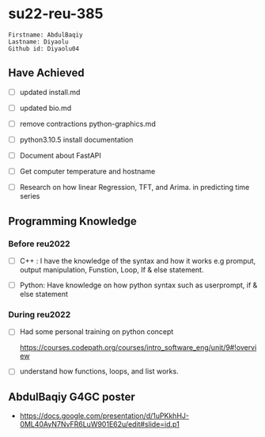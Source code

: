 # su22-reu-385

```
Firstname: AbdulBaqiy
Lastname: Diyaolu
Github id: Diyaolu04
```

## Have Achieved

- [ ] updated install.md
 
- [ ] updated bio.md
 
- [ ] remove contractions python-graphics.md
 
- [ ] python3.10.5 install documentation

- [ ]  Document about FastAPI

- [ ]  Get computer temperature and hostname 

- [ ] Research on how linear Regression, TFT, and Arima. in predicting time series
 
## Programming Knowledge
 
### Before reu2022

- [ ] C++ : I have the knowledge of the syntax and how it works e.g promput, output manipulation, Funstion, Loop, If & else statement.

- [ ] Python: Have knowledge on how python syntax such as userprompt, if & else statement

### During reu2022

- [ ] Had some personal training on python concept

    <https://courses.codepath.org/courses/intro_software_eng/unit/9#!overview>

- [ ] understand how functions, loops, and list works.

## AbdulBaqiy G4GC poster

* <https://docs.google.com/presentation/d/1uPKkhHJ-0ML40AyN7NvFR6LuW901E62u/edit#slide=id.p1>

